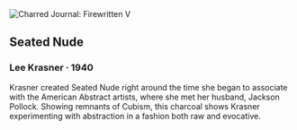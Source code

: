 <div class="artwork-of-the-day">
  <div class="container">
    <div class="img-wrapper">
      <img
        src="https://uploads7.wikiart.org/images/lee-krasner/seated-nude-1940.jpg"
        alt="Charred Journal: Firewritten V" />
    </div>
    <div class="artwork-detail">
      <div class="artwork-origin"> 
        <h2 class="artwork-name">Seated Nude</h2>
        <h3 class="artist">
          Lee Krasner
                    ·  1940
        </h3>
      </div>
      <p class="description">
        <span class="artwork-description-text ng-binding" ng-bind-html="viewModel.ArtworkOfTheDay.Description | unsafe">Krasner created Seated Nude right around the time she began to associate with the American Abstract artists, where she met her husband, Jackson Pollock. Showing remnants of Cubism, this charcoal shows Krasner experimenting with abstraction in a fashion both raw and evocative. </span>
                        <div class="text-shadow-container ng-hide" ng-show="showShadow"></div>
      </p>
    </div>
  </div>

</div>
